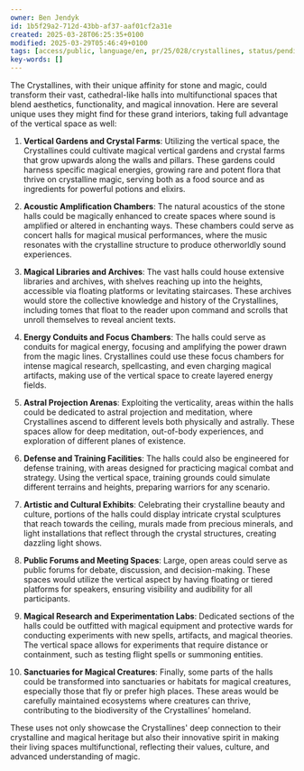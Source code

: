 ```yaml
---
owner: Ben Jendyk
id: 1b5f29a2-712d-43bb-af37-aaf01cf2a31e
created: 2025-03-28T06:25:35+0100
modified: 2025-03-29T05:46:49+0100
tags: [access/public, language/en, pr/25/028/crystallines, status/pending]
key-words: []
---
```


The Crystallines, with their unique affinity for stone and magic, could transform their vast, cathedral-like halls into multifunctional spaces that blend aesthetics, functionality, and magical innovation. Here are several unique uses they might find for these grand interiors, taking full advantage of the vertical space as well:

1. **Vertical Gardens and Crystal Farms**: Utilizing the vertical space, the Crystallines could cultivate magical vertical gardens and crystal farms that grow upwards along the walls and pillars. These gardens could harness specific magical energies, growing rare and potent flora that thrive on crystalline magic, serving both as a food source and as ingredients for powerful potions and elixirs.

2. **Acoustic Amplification Chambers**: The natural acoustics of the stone halls could be magically enhanced to create spaces where sound is amplified or altered in enchanting ways. These chambers could serve as concert halls for magical musical performances, where the music resonates with the crystalline structure to produce otherworldly sound experiences.

3. **Magical Libraries and Archives**: The vast halls could house extensive libraries and archives, with shelves reaching up into the heights, accessible via floating platforms or levitating staircases. These archives would store the collective knowledge and history of the Crystallines, including tomes that float to the reader upon command and scrolls that unroll themselves to reveal ancient texts.

4. **Energy Conduits and Focus Chambers**: The halls could serve as conduits for magical energy, focusing and amplifying the power drawn from the magic lines. Crystallines could use these focus chambers for intense magical research, spellcasting, and even charging magical artifacts, making use of the vertical space to create layered energy fields.

5. **Astral Projection Arenas**: Exploiting the verticality, areas within the halls could be dedicated to astral projection and meditation, where Crystallines ascend to different levels both physically and astrally. These spaces allow for deep meditation, out-of-body experiences, and exploration of different planes of existence.

6. **Defense and Training Facilities**: The halls could also be engineered for defense training, with areas designed for practicing magical combat and strategy. Using the vertical space, training grounds could simulate different terrains and heights, preparing warriors for any scenario.

7. **Artistic and Cultural Exhibits**: Celebrating their crystalline beauty and culture, portions of the halls could display intricate crystal sculptures that reach towards the ceiling, murals made from precious minerals, and light installations that reflect through the crystal structures, creating dazzling light shows.

8. **Public Forums and Meeting Spaces**: Large, open areas could serve as public forums for debate, discussion, and decision-making. These spaces would utilize the vertical aspect by having floating or tiered platforms for speakers, ensuring visibility and audibility for all participants.

9. **Magical Research and Experimentation Labs**: Dedicated sections of the halls could be outfitted with magical equipment and protective wards for conducting experiments with new spells, artifacts, and magical theories. The vertical space allows for experiments that require distance or containment, such as testing flight spells or summoning entities.

10. **Sanctuaries for Magical Creatures**: Finally, some parts of the halls could be transformed into sanctuaries or habitats for magical creatures, especially those that fly or prefer high places. These areas would be carefully maintained ecosystems where creatures can thrive, contributing to the biodiversity of the Crystallines’ homeland.

These uses not only showcase the Crystallines' deep connection to their crystalline and magical heritage but also their innovative spirit in making their living spaces multifunctional, reflecting their values, culture, and advanced understanding of magic.